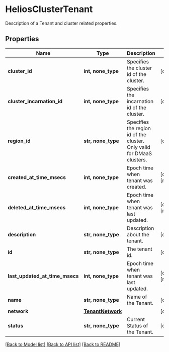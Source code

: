 # HeliosClusterTenant

Description of a Tenant and cluster related properties.

## Properties
Name | Type | Description | Notes
------------ | ------------- | ------------- | -------------
**cluster_id** | **int, none_type** | Specifies the cluster id of the cluster. | [optional] 
**cluster_incarnation_id** | **int, none_type** | Specifies the incarnation id of the cluster. | [optional] 
**region_id** | **str, none_type** | Specifies the region id of the cluster. Only valid for DMaaS clusters. | [optional] 
**created_at_time_msecs** | **int, none_type** | Epoch time when tenant was created. | [optional] [readonly] 
**deleted_at_time_msecs** | **int, none_type** | Epoch time when tenant was last updated. | [optional] [readonly] 
**description** | **str, none_type** | Description about the tenant. | [optional] 
**id** | **str, none_type** | The tenant id. | [optional] 
**last_updated_at_time_msecs** | **int, none_type** | Epoch time when tenant was last updated. | [optional] [readonly] 
**name** | **str, none_type** | Name of the Tenant. | [optional] 
**network** | [**TenantNetwork**](TenantNetwork.md) |  | [optional] 
**status** | **str, none_type** | Current Status of the Tenant. | [optional] 

[[Back to Model list]](../README.md#documentation-for-models) [[Back to API list]](../README.md#documentation-for-api-endpoints) [[Back to README]](../README.md)



